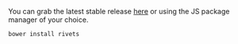 You can grab the latest stable release [here](/dist/rivets.min.js) or using the JS package manager of your choice.

    bower install rivets
